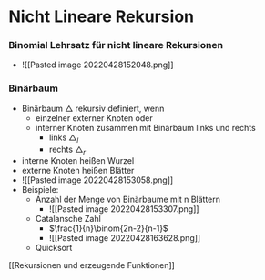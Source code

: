 # Nicht Lineare Rekursion
### Binomial Lehrsatz für nicht lineare Rekursionen
+ ![[Pasted image 20220428152048.png]]

### Binärbaum
+ Binärbaum △ rekursiv definiert, wenn
	+ einzelner externer Knoten oder
	+ interner Knoten zusammen mit Binärbaum links und rechts 
		+ links $△_l$
		+ rechts $△_r$
+ interne Knoten heißen Wurzel
+ externe Knoten heißen Blätter
+ ![[Pasted image 20220428153058.png]]
+ Beispiele: 
	+ Anzahl der Menge von Binärbaume mit n Blättern
		+ ![[Pasted image 20220428153307.png]]
	+ Catalansche Zahl
		+ $\frac{1}{n}\binom{2n-2}{n-1}$
		+ ![[Pasted image 20220428163628.png]]
	+ Quicksort



[[Rekursionen und erzeugende Funktionen]]